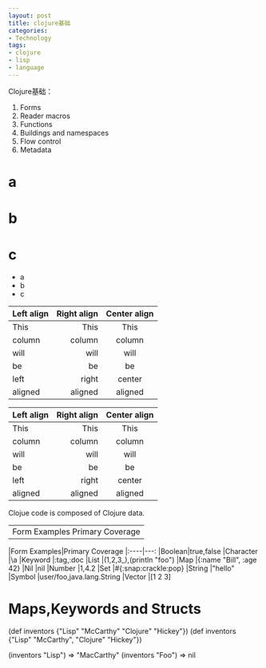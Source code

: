 ```yaml
---
layout: post
title: clojure基础
categories:
- Technology 
tags:
- clojure
- lisp
- language
--- 
```


Clojure基础：

1. Forms
2. Reader macros
3. Functions
4. Buildings and namespaces
5. Flow control
6. Metadata

# a
# b
# c

* a
* b
* c

| Left align | Right align | Center align |
|:-----------|------------:|:------------:|
| This       |        This |     This     |
| column     |      column |    column    |
| will       |        will |     will     |
| be         |          be |      be      |
| left       |       right |    center    |
| aligned    |     aligned |   aligned    |


|Left align|Right align|Center align|
|:---------|----------:|:----------:|
|This|This|This|
|column|column|column|
|will|will|will|
|be|be|be|
|left|right|center|
|aligned|aligned|aligned|

Clojue code is composed of Clojure data. 
<table>
    <tr>
        <td>Form		Examples			Primary Coverage </td>
    </tr>
</table>
|Form Examples|Primary Coverage
|:----|---:
|Boolean|true,false
|Character |\a 
|Keyword |:tag,:doc
|List |(1,2,3_),(println "foo")
|Map |{:name "Bill", :age 42}
|Nil |nil
|Number |1,4.2
|Set |#{:snap:crackle:pop}
|String |"hello"
|Symbol |user/foo,java.lang.String
|Vector  |[1 2 3]

# Maps,Keywords and Structs
(def inventors {"Lisp" "McCarthy" "Clojure" "Hickey"})
(def inventors {"Lisp" "McCarthy", "Clojure" "Hickey"})

(inventors "Lisp")  =>  "MacCarthy"
(inventors "Foo") => nil

